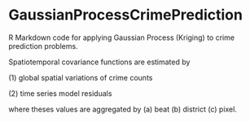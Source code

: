 # GaussianProcessCrimePrediction
R Markdown code for applying Gaussian Process (Kriging) to crime prediction problems.

Spatiotemporal covariance functions are estimated by 

(1) global spatial variations of crime counts 

(2) time series model residuals

where theses values are aggregated by (a) beat (b) district (c) pixel.

